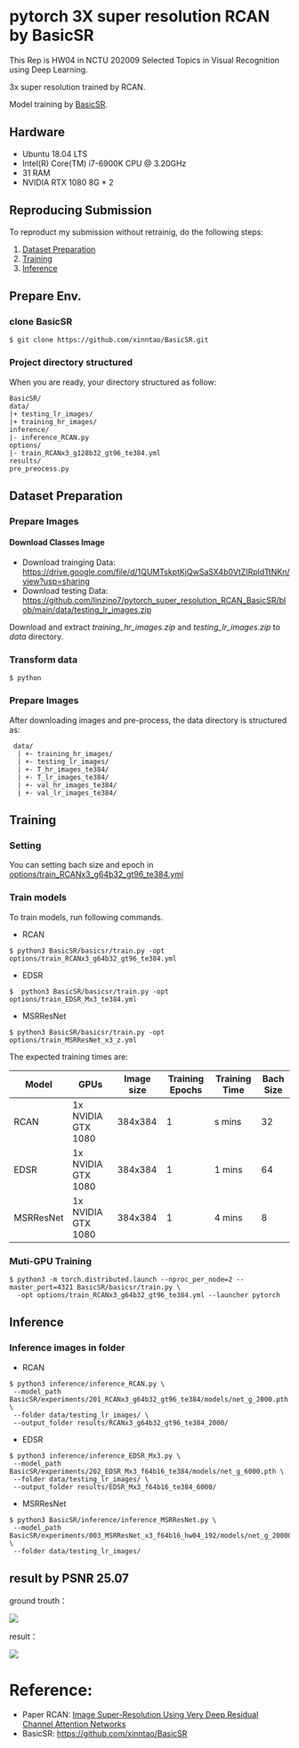 # pytorch 3X super resolution RCAN by BasicSR
This Rep is HW04 in NCTU 202009 Selected Topics in Visual Recognition using Deep Learning.  

3x super resolution trained by RCAN.

Model training by  [BasicSR](https://github.com/xinntao/BasicSR). 

## Hardware
- Ubuntu 18.04 LTS
- Intel(R) Core(TM) i7-6900K CPU @ 3.20GHz
- 31 RAM
- NVIDIA RTX 1080 8G * 2

## Reproducing Submission
To reproduct my submission without retrainig, do the following steps:

1.  [Dataset Preparation](#Dataset-Preparation)
2.  [Training](#Training)
3.  [Inference](#Inference)

## Prepare Env.
### clone BasicSR
```
$ git clone https://github.com/xinntao/BasicSR.git
```

### Project directory structured
When you are ready, your directory structured as follow:
```
BasicSR/
data/
|+ testing_lr_images/
|+ training_hr_images/
inference/
|- inference_RCAN.py
options/
|- train_RCANx3_g128b32_gt96_te384.yml
results/
pre_preocess.py
```

## Dataset Preparation

### Prepare Images
#### Download Classes Image
- Download trainging Data: https://drive.google.com/file/d/1QUMTskptKjQwSaSX4b0VtZIRpldTtNKn/view?usp=sharing
- Download testing Data: https://github.com/linzino7/pytorch_super_resolution_RCAN_BasicSR/blob/main/data/testing_lr_images.zip

Download and extract *training_hr_images.zip* and *testing_lr_images.zip* to *data* directory.

### Transform data
```
$ python 
```

### Prepare Images
After downloading images and pre-process, the data directory is structured as:
```
 data/
  | +- training_hr_images/
  | +- testing_lr_images/
  | +- T_hr_images_te384/
  | +- T_lr_images_te384/
  | +- val_hr_images_te384/
  | +- val_lr_images_te384/
```

## Training
### Setting
You can setting bach size and epoch in [options/train_RCANx3_g64b32_gt96_te384.yml](https://github.com/linzino7/pytorch_super_resolution_RCAN_BasicSR/blob/main/options/train_RCANx3_g128b32_gt96_te384.yml)

### Train models
To train models, run following commands.

- RCAN
```
$ python3 BasicSR/basicsr/train.py -opt options/train_RCANx3_g64b32_gt96_te384.yml
```
- EDSR
```
$  python3 BasicSR/basicsr/train.py -opt options/train_EDSR_Mx3_te384.yml
```
- MSRResNet
```
$ python3 BasicSR/basicsr/train.py -opt options/train_MSRResNet_x3_z.yml
```

The expected training times are:

Model | GPUs | Image size | Training Epochs | Training Time | Bach Size |
------------ | ------------- | ------------- | ------------- | ------------- | -------------|
RCAN | 1x NVIDIA GTX 1080 | 384x384 | 1 | s mins | 32 |
EDSR | 1x NVIDIA GTX 1080 | 384x384 | 1 | 1 mins | 64 |
MSRResNet | 1x NVIDIA GTX 1080 |384x384 | 1 | 4 mins | 8 |
### Muti-GPU Training
```
$ python3 -m torch.distributed.launch --nproc_per_node=2 --master_port=4321 BasicSR/basicsr/train.py \
  -opt options/train_RCANx3_g64b32_gt96_te384.yml --launcher pytorch
```

## Inference

### Inference images in folder
- RCAN
```
$ python3 inference/inference_RCAN.py \
 --model_path BasicSR/experiments/201_RCANx3_g64b32_gt96_te384/models/net_g_2000.pth \
 --folder data/testing_lr_images/ \
 --output_folder results/RCANx3_g64b32_gt96_te384_2000/ 
```
- EDSR
```
$ python3 inference/inference_EDSR_Mx3.py \
 --model_path BasicSR/experiments/202_EDSR_Mx3_f64b16_te384/models/net_g_6000.pth \
 --folder data/testing_lr_images/ \
 --output_folder results/EDSR_Mx3_f64b16_te384_6000/ 
```
- MSRResNet
```
$ python3 BasicSR/inference/inference_MSRResNet.py \
 --model_path BasicSR/experiments/003_MSRResNet_x3_f64b16_hw04_192/models/net_g_20000.pth \
 --folder data/testing_lr_images/
```

## result by PSNR 25.07
ground trouth：

![](https://github.com/linzino7/pytorch_super_resolution_RCAN_BasicSR/blob/main/data/testing_lr_images/04.png)

result：

![](https://github.com/linzino7/pytorch_super_resolution_RCAN_BasicSR/blob/main/result/RCANx3_g64b32_gt96_te384_3000_4_psnr_25.078_______/04.png)

# Reference:
- Paper RCAN: [Image Super-Resolution Using Very Deep Residual Channel Attention Networks](https://arxiv.org/abs/1807.02758)
- BasicSR: https://github.com/xinntao/BasicSR

